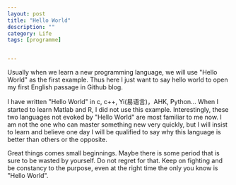 ```yaml
---
layout: post
title: "Hello World"
description: ""
category: Life
tags: [programme]


---
```


Usually when we learn a new programming language, we will use "Hello World" as the first example. Thus here I just want 
to say hello world to open my first English passage in Github blog.

I have written "Hello World" in c, c++, Yi(易语言)，AHK, Python... When I started to learn Matlab and R, I did not use this
example. Interestingly, these two languages not evoked by "Hello World" are most familiar to me now. I am not the one who 
can master something new very quickly, but I will insist to learn and believe one day I will be qualified to say 
why this language is better than others or the opposite.

Great things comes small beginnings. Maybe there is some period that is sure to be wasted by yourself. Do not regret for that. 
Keep on fighting and be constancy to the purpose, even at the right time  the only you know is "Hello World".


